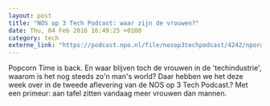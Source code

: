 ```yaml
---
layout: post
title: "NOS op 3 Tech Podcast: waar zijn de vrouwen?"
date: Thu, 04 Feb 2016 16:49:25 +0100
category: tech
externe_link: "https://podcast.npo.nl/file/nosop3techpodcast/4242/nporadio1_nosop3techpodcast_20160204_nos-op-3-tech-podcast-waar-zijn-de-vrouwen.mp3"
---
```


Popcorn Time is back. En waar blijven toch de vrouwen in de 'techindustrie', waarom is het nog steeds zo'n man's world? Daar hebben we het deze week over in de tweede aflevering van de NOS op 3 Tech Podcast.? Met een primeur: aan tafel zitten vandaag meer vrouwen dan mannen.<img src="http://feeds.feedburner.com/~r/nosop3-tech-podcast/~4/Yer1YPe2SXk" height="1" width="1" alt=""/>
